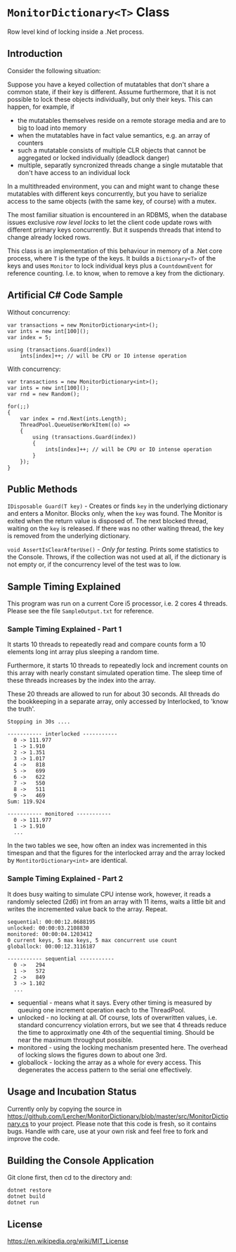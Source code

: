 # `MonitorDictionary<T>` Class

Row level kind of locking inside a .Net process.

## Introduction

Consider the following situation:

Suppose you have a keyed collection of mutatables that don't
share a common state, if their key is different. Assume furthermore,
that it is not possible to lock these objects individually, but only
their keys. This can happen, for example, if 

* the mutatables themselves reside on a remote storage media and are 
  to big to load into memory
* when the mutatables have in fact value semantics, e.g. an array of
  counters
* such a mutatable consists of multiple CLR objects that cannot be
  aggregated or locked individually (deadlock danger)
* multiple, separatly syncronized threads change a single mutatable
  that don't have access to an individual lock

In a multithreaded environment, you can and might want to
change these mutatables with different keys concurrently, but you have to
serialize access to the same objects (with the same key, of course) with
a mutex.

The most familiar situation is encountered in an RDBMS, when the database
issues exclusive *row level locks* to let the client code update rows
with different primary keys concurrently. But it suspends threads that
intend to change already locked rows.

This class is an implementation of this behaviour in memory of a .Net
core process, where `T` is the type of the keys. It builds a
`Dictionary<T>` of the keys and uses `Monitor` to lock individual keys
plus a `CountdownEvent` for reference counting. I.e. to know, when
to remove a key from the dictionary.

## Artificial C# Code Sample

Without concurrency:

````
var transactions = new MonitorDictionary<int>();
var ints = new int[100]();
var index = 5;

using (transactions.Guard(index))
    ints[index]++; // will be CPU or IO intense operation
````

With concurrency:

````
var transactions = new MonitorDictionary<int>();
var ints = new int[100]();
var rnd = new Random();

for(;;)
{
    var index = rnd.Next(ints.Length);
    ThreadPool.QueueUserWorkItem((o) =>
    {
        using (transactions.Guard(index))
        {
            ints[index]++; // will be CPU or IO intense operation
        }
    });
}
````

## Public Methods

`IDisposable Guard(T key)` - Creates or finds `key` in the underlying
dictionary and enters a Monitor. Blocks only, when the `key` was found.
The Monitor is exited when the return value is disposed of. The next
blocked thread, waiting on the `key` is released. If there was no other
waiting thread, the key is removed from the underlying dictionary.

`void AssertIsClearAfterUse()` - *Only for testing.* Prints some
statistics to the Console. Throws, if the collection was not used at all,
if the dictionary is not empty or, if the concurrency level of the
test was to low.

## Sample Timing Explained

This program was run on a current Core i5 processor, i.e. 2 cores 4 threads. Please see the file `SampleOutput.txt` for reference.

### Sample Timing Explained - Part 1

It starts 10 threads to repeatedly read and compare counts form 
a 10 elements long int array plus sleeping a random time.

Furthermore, it starts 10 threads to repeatedly lock and 
increment counts on this array with nearly constant simulated 
operation time. The sleep time of these threads increases by
the index into the array.

These 20 threads are allowed to run for about 30 seconds. 
All threads do the bookkeeping in a separate array, only 
accessed by Interlocked, to 'know the truth'.

````
Stopping in 30s ....

----------- interlocked -----------
  0 -> 111.977
  1 -> 1.910
  2 -> 1.351
  3 -> 1.017
  4 ->   818
  5 ->   699
  6 ->   622
  7 ->   550
  8 ->   511
  9 ->   469
Sum: 119.924

----------- monitored -----------
  0 -> 111.977
  1 -> 1.910
  ...
````

In the two tables we see, how often an index was incremented
in this timespan and that the figures for the interlocked
array and the array locked by `MontitorDictionary<int>` are
identical.

### Sample Timing Explained - Part 2
It does busy waiting to simulate CPU intense work, however, it reads 
a randomly selected (2d6) int from an array with 11 items, waits a 
little bit and writes the incremented value back to the array. Repeat.

````
sequential: 00:00:12.0688195
unlocked: 00:00:03.2108830
monitored: 00:00:04.1203412
0 current keys, 5 max keys, 5 max concurrent use count
globallock: 00:00:12.3116187

----------- sequential -----------
  0 ->   294
  1 ->   572
  2 ->   849
  3 -> 1.102
  ...
````

* sequential - means what it says. Every other timing is measured
  by queuing one increment operation each to the ThreadPool.
* unlocked - no locking at all. Of course, lots of overwritten values,
  i.e.  standard concurrency violation errors, but we see that 4
  threads reduce the time to approximatly one 4th
  of the sequential timing. Should be near the maximum throughput
  possible.
* monitored - using the locking mechanism presented here. The overhead
  of locking slows the figures down to about one 3rd.
* globallock - locking the array as a whole for every access. This
  degenerates the access pattern to the serial one effectively.


## Usage and Incubation Status

Currently only by copying the source in https://github.com/Lercher/MonitorDictionary/blob/master/src/MonitorDictionary.cs
to your project. Please note that this code is fresh, so it 
contains bugs. Handle with care, use at your own risk 
and feel free to fork and improve the code.

## Building the Console Application

Git clone first, then cd to the directory and:

````
dotnet restore
dotnet build
dotnet run
````


## License

https://en.wikipedia.org/wiki/MIT_License
